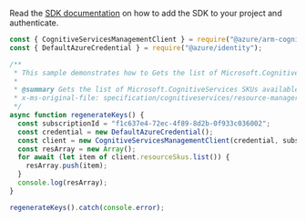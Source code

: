 Read the [SDK documentation](https://github.com/Azure/azure-sdk-for-js/blob/%40azure%2Farm-cognitiveservices_7.1.0/sdk/cognitiveservices/arm-cognitiveservices/README.md) on how to add the SDK to your project and authenticate.

```javascript
const { CognitiveServicesManagementClient } = require("@azure/arm-cognitiveservices");
const { DefaultAzureCredential } = require("@azure/identity");

/**
 * This sample demonstrates how to Gets the list of Microsoft.CognitiveServices SKUs available for your Subscription.
 *
 * @summary Gets the list of Microsoft.CognitiveServices SKUs available for your Subscription.
 * x-ms-original-file: specification/cognitiveservices/resource-manager/Microsoft.CognitiveServices/stable/2022-03-01/examples/GetSkus.json
 */
async function regenerateKeys() {
  const subscriptionId = "f1c637e4-72ec-4f89-8d2b-0f933c036002";
  const credential = new DefaultAzureCredential();
  const client = new CognitiveServicesManagementClient(credential, subscriptionId);
  const resArray = new Array();
  for await (let item of client.resourceSkus.list()) {
    resArray.push(item);
  }
  console.log(resArray);
}

regenerateKeys().catch(console.error);
```
